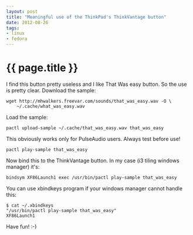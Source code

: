 ```yaml
---
layout: post
title: "Meaningful use of the ThinkPad's ThinkVantage button"
date: 2012-08-26
tags:
- linux
- fedora
---
```

{{ page.title }}
================

I find this button pretty useless and I like That Was easy button. So the use
is pretty clear. Download the sample:

    wget http://mhwalkers.freevar.com/sounds/that_was_easy.wav -O \
        ~/.cache/what_was_easy.wav

Load the sample:

    pactl upload-sample ~/.cache/that_was_easy.wav that_was_easy

This obviously works only for PulseAudio users. Always test before use!

    pactl play-sample that_was_easy

Now bind this to the ThinkVantage button. In my case (i3 tiling windows
manager) it's:

    bindsym XF86Launch1 exec /usr/bin/pactl play-sample that_was_easy

You can use xbindkeys program if your windows manager cannot handle this:

    $ cat ~/.xbindkeys
    "/usr/bin/pactl play-sample that_was_easy"
    XF86Launch1 

Have fun! :-)
